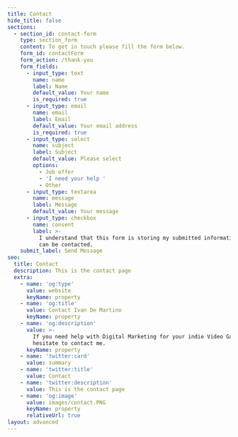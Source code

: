 ```yaml
---
title: Contact
hide_title: false
sections:
  - section_id: contact-form
    type: section_form
    content: To get in touch please fill the form below.
    form_id: contactForm
    form_action: /thank-you
    form_fields:
      - input_type: text
        name: name
        label: Name
        default_value: Your name
        is_required: true
      - input_type: email
        name: email
        label: Email
        default_value: Your email address
        is_required: true
      - input_type: select
        name: subject
        label: Subject
        default_value: Please select
        options:
          - Job offer
          - 'I need your help '
          - Other
      - input_type: textarea
        name: message
        label: Message
        default_value: Your message
      - input_type: checkbox
        name: consent
        label: >-
          I understand that this form is storing my submitted information so I
          can be contacted.
    submit_label: Send Message
seo:
  title: Contact
  description: This is the contact page
  extra:
    - name: 'og:type'
      value: website
      keyName: property
    - name: 'og:title'
      value: Contact Ivan De Martino
      keyName: property
    - name: 'og:description'
      value: >-
        If you need help with Digital Marketing for your indie Video Game. Don't
        hesitate to contact me.
      keyName: property
    - name: 'twitter:card'
      value: summary
    - name: 'twitter:title'
      value: Contact
    - name: 'twitter:description'
      value: This is the contact page
    - name: 'og:image'
      value: images/contact.PNG
      keyName: property
      relativeUrl: true
layout: advanced
---
```

